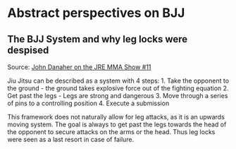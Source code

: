 # Abstract perspectives on BJJ

## The BJJ System and why leg locks were despised
Source: [John Danaher on the JRE MMA Show #11](https://open.spotify.com/episode/3cWWjwqDfjjTJIcaagJ0M9?si=4d4b8fe5a54443bb)

Jiu Jitsu can be described as a system with 4 steps:
    1. Take the opponent to the ground
      - the ground takes explosive force out of the fighting equation
    2. Get past the legs
      - Legs are strong and dangerous
    3. Move through a series of pins to a controlling position
    4. Execute a submission

This framework does not naturally allow for leg attacks, as it is an upwards moving system.
The goal is always to get past the legs towards the head of the opponent to secure attacks
on the arms or the head. Thus leg locks were seen as a last resort in case of failure. 
